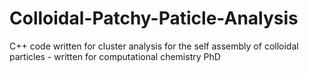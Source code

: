 # Colloidal-Patchy-Paticle-Analysis
C++ code written for cluster analysis for the self assembly of colloidal particles - written for computational chemistry PhD
